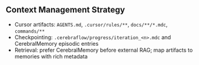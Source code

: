 ## Context Management Strategy

- Cursor artifacts: `AGENTS.md`, `.cursor/rules/**`, `docs/**/*.mdc`, `commands/**`
- Checkpointing: `.cerebraflow/progress/iteration_<n>.mdc` and CerebralMemory episodic entries
- Retrieval: prefer CerebralMemory before external RAG; map artifacts to memories with rich metadata

